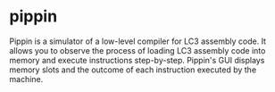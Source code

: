 # pippin

Pippin is a simulator of a low-level compiler for LC3 assembly code. It allows you to observe the process of loading LC3 assembly code into memory and execute instructions step-by-step. Pippin's GUI displays memory slots and the outcome of each instruction executed by the machine.
